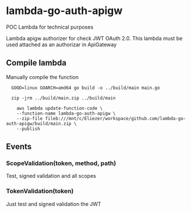 # lambda-go-auth-apigw

POC Lambda for technical purposes

Lambda apigw authorizer for check JWT OAuth 2.0. This lambda must be used attached as an authorizar in ApiGateway

## Compile lambda

   Manually compile the function

      GOOD=linux GOARCH=amd64 go build -o ../build/main main.go

      zip -jrm ../build/main.zip ../build/main

        aws lambda update-function-code \
        --function-name lambda-go-auth-apigw \
        --zip-file fileb:///mnt/c/Eliezer/workspace/github.com/lambda-go-auth-apigw/build/main.zip \
        --publish

## Events

### ScopeValidation(token, method, path)

Test, signed validation and all scopes

### TokenValidation(token)

Just test and signed validation the JWT